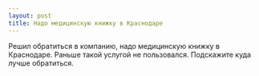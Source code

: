 ```yaml
---
layout: post 
title: Надо медицинскую книжку в Краснодаре 
--- 
```

Решил обратиться в компанию, надо медицинскую книжку в Краснодаре. Раньше такой услугой не пользовался. Подскажите куда лучше обратиться.